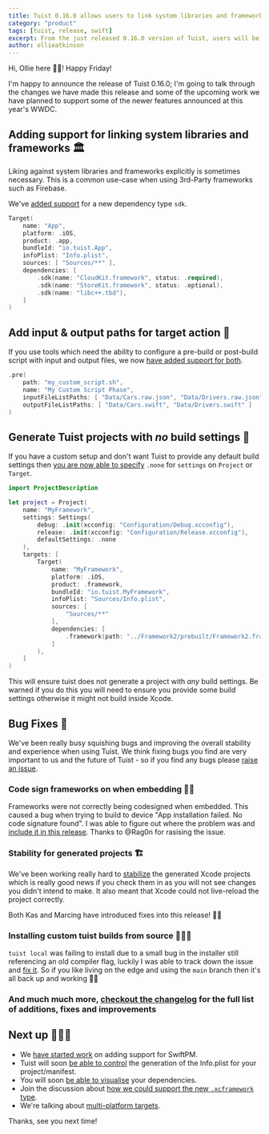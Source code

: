 ```yaml
---
title: Tuist 0.16.0 allows users to link system libraries and frameworks
category: "product"
tags: [tuist, release, swift]
excerpt: From the just released 0.16.0 version of Tuist, users will be able to define dependencies with system libraries and frameworks from their targets. Moreover, we added support for customizing the list of input and output files in their target action, and generation of targets with no build settings at all. This version also ships with minor improvements and bug fixes that had been reported by users.
author: ollieatkinson
---
```


Hi, Ollie here 👋🏼! Happy Friday!

I'm happy to announce the release of Tuist 0.16.0; I'm going to talk through the changes we have made this release and some of the upcoming work we have planned to support some of the newer features announced at this year's WWDC.

## Adding support for linking system libraries and frameworks 🏛

Liking against system libraries and frameworks explicitly is sometimes necessary. This is a common use-case when using 3rd-Party frameworks such as Firebase.

We've [added support](https://docs.old.tuist.io/usage-3-dependencies#system-libraries-and-frameworks-dependencies) for a new dependency type `sdk`.

```swift
Target(
    name: "App",
    platform: .iOS,
    product: .app,
    bundleId: "io.tuist.App",
    infoPlist: "Info.plist",
    sources: [ "Sources/**" ],
    dependencies: [
        .sdk(name: "CloudKit.framework", status: .required),
        .sdk(name: "StoreKit.framework", status: .optional),
        .sdk(name: "libc++.tbd"),
    ]
)
```

## Add input & output paths for target action 🎯

If you use tools which need the ability to configure a pre-build or post-build script with input and output files, we now [have added support for both](https://docs.old.tuist.io/usage-2-manifest#target-action).

```swift
.pre(
    path: "my_custom_script.sh",
    name: "My Custom Script Phase",
    inputFileListPaths: [ "Data/Cars.raw.json", "Data/Drivers.raw.json" ],
    outputFileListPaths: [ "Data/Cars.swift", "Data/Drivers.swift" ]
)
```

## Generate Tuist projects with _no_ build settings 🧬

If you have a custom setup and don't want Tuist to provide any default build settings then [you are now able to specify](https://docs.old.tuist.io/usage-2-manifest#settings) `.none` for `settings` on `Project` or `Target`.

```swift
import ProjectDescription

let project = Project(
    name: "MyFramework",
    settings: Settings(
        debug: .init(xcconfig: "Configuration/Debug.xcconfig"),
        release: .init(xcconfig: "Configuration/Release.xcconfig"),
        defaultSettings: .none
    ),
    targets: [
        Target(
            name: "MyFramework",
            platform: .iOS,
            product: .framework,
            bundleId: "io.tuist.MyFramework",
            infoPlist: "Sources/Info.plist",
            sources: [
                "Sources/**"
            ],
            dependencies: [
                .framework(path: "../Framework2/prebuilt/Framework2.framework"),
            ]
        ),
    ]
)
```

This will ensure tuist does not generate a project with _any_ build settings. Be warned if you do this you will need to ensure you provide some build settings otherwise it might not build inside Xcode.

## Bug Fixes 🐞

We've been really busy squishing bugs and improving the overall stability and experience when using Tuist. We think fixing bugs you find are very important to us and the future of Tuist - so if you find any bugs please [raise an issue](https://github.com/tuist/tuist/issues/new/choose).

### Code sign frameworks on when embedding ✍🏼

Frameworks were not correctly being codesigned when embedded. This caused a bug when trying to build to device "App installation failed. No code signature found". I was able to figure out where the problem was and [include it in this release](https://github.com/tuist/tuist/pull/398). Thanks to @Rag0n for rasising the issue.

### Stability for generated projects 🏗

We've been working really hard to [stabilize](https://github.com/tuist/tuist/pull/410) the generated Xcode projects which is really good news if you check them in as you will not see changes you didn't intend to make. It also meant that Xcode could not live-reload the project correctly.

Both Kas and Marcing have introduced fixes into this release! 💪🏼

### Installing custom tuist builds from source 👷🏼‍♂️

`tuist local` was failing to install due to a small bug in the installer still referencing an old compiler flag, luckily I was able to track down the issue and [fix it](https://github.com/tuist/tuist/pull/402). So if you like living on the edge and using the `main` branch then it's all back up and working 👍🏼

### And much much more, [checkout the changelog](https://github.com/tuist/tuist/blob/main/CHANGELOG.md) for the full list of additions, fixes and improvements

## Next up 🕵🏼‍♂️

- We [have started work](https://github.com/tuist/tuist/pull/394) on adding support for SwiftPM.
- Tuist will soon [be able to control](https://github.com/tuist/tuist/pull/380) the generation of the Info.plist for your project/manifest.
- You will soon [be able to visualise](https://github.com/tuist/tuist/pull/382) your dependencies.
- Join the discussion about [how we could support the new `.xcframework` type](https://github.com/tuist/tuist/issues/401).
- We're talking about [multi-platform targets](https://github.com/tuist/tuist/issues/397).

Thanks, see you next time!
